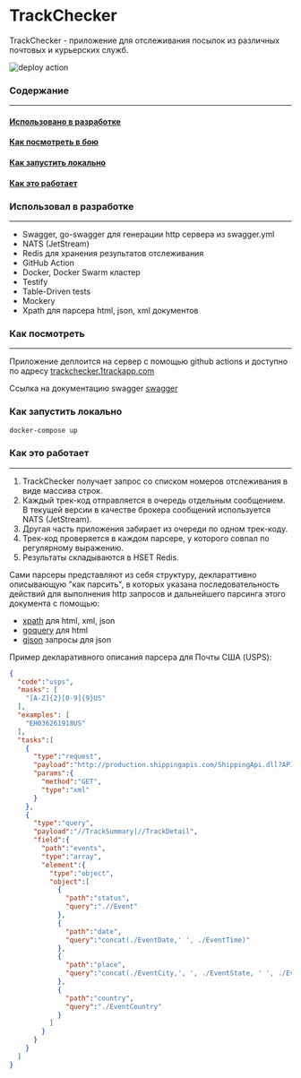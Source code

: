# TrackChecker 

TrackChecker - приложение для отслеживания посылок из различных почтовых и курьерских служб.

![deploy action](https://github.com/apoldev/trackchecker/actions/workflows/deploy.yml/badge.svg?branch=develop_apoldev)


### Содержание
___
#### [Использовано в разработке](#h1)
#### [Как посмотреть в бою](#h3)
#### [Как запустить локально](#h4)
#### [Как это работает](#h5)

<h3 id="h1">
Использовал в разработке
</h3>


___

* Swagger, go-swagger для генерации http сервера из swagger.yml
* NATS (JetStream)
* Redis для хранения результатов отслеживания
* GitHub Action 
* Docker, Docker Swarm кластер
* Testify
* Table-Driven tests
* Mockery
* Xpath для парсера html, json, xml документов



<h3 id="h3">
Как посмотреть
</h3>

___

Приложение деплоится на сервер с помощью github actions
и доступно по адресу [trackchecker.1trackapp.com](https://trackchecker.1trackapp.com/)

Ссылка на документацию swagger [swagger](https://trackchecker.1trackapp.com/docs)



<h3 id="h4">
Как запустить локально
</h3>

```bash
docker-compose up
```


<h3 id="h5">
Как это работает
</h3>

___

1. TrackChecker получает запрос со списком номеров отслеживания в виде массива строк.
2. Каждый трек-код отправляется в очередь отдельным сообщением. В текущей версии в качестве брокера сообщений используется NATS (JetStream).
3. Другая часть приложения забирает из очереди по одном трек-коду.
4. Трек-код проверяется в каждом парсере, у которого совпал по регулярному выражению.
5. Результаты складываются в HSET Redis.

Сами парсеры представляют из себя структуру, деклараттивно описывающую "как парсить", в которых указана последовательность действий для выполнения http запросов и дальнейшего парсинга этого документа с помощью:
* [xpath](https://github.com/antchfx/xpath) для html, xml, json
* [goquery](https://github.com/PuerkitoBio/goquery) для html
* [gjson](https://github.com/tidwall/gjson) запросы для json

Пример декларативного описания парсера для Почты США (USPS):
```json
{
  "code":"usps",
  "masks": [
    "[A-Z]{2}[0-9]{9}US"
  ],
  "examples": [
    "EH036261918US"
  ],
  "tasks":[
    {
      "type":"request",
      "payload":"http://production.shippingapis.com/ShippingApi.dll?API=TrackV2&XML=%3CTrackFieldRequest%20USERID=%22707HGUPS0501%22%3E%3CTrackID%20ID=%22[track]%22/%3E%3C/TrackFieldRequest%3E",
      "params":{
        "method":"GET",
        "type":"xml"
      }
    },
    {
      "type":"query",
      "payload":"//TrackSummary|//TrackDetail",
      "field":{
        "path":"events",
        "type":"array",
        "element":{
          "type":"object",
          "object":[
            {
              "path":"status",
              "query":".//Event"
            },
            {
              "path":"date",
              "query":"concat(./EventDate,' ', ./EventTime)"
            },
            {
              "path":"place",
              "query":"concat(./EventCity,', ', ./EventState, ' ', ./EventZIPCode)"
            },
            {
              "path":"country",
              "query":"./EventCountry"
            }
          ]
        }
      }
    }
  ]
}
```
